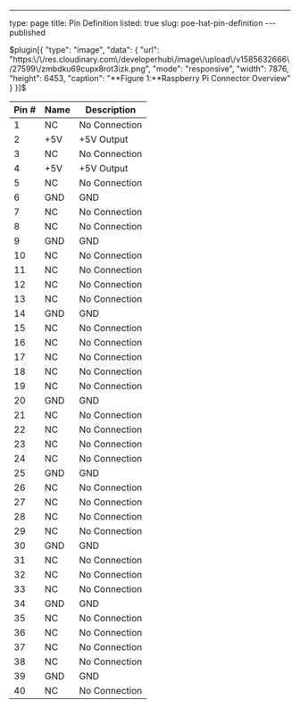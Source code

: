 ---
type: page
title: Pin Definition
listed: true
slug: poe-hat-pin-definition
---published

$plugin[{
    "type": "image",
    "data": {
        "url": "https:\/\/res.cloudinary.com\/developerhub\/image\/upload\/v1585632666\/27599\/zmbdku69cupx8rot3izk.png",
        "mode": "responsive",
        "width": 7876,
        "height": 6453,
        "caption": "**Figure 1:**Raspberry Pi Connector Overview"
    }
}]$

| **Pin #** | **Name** | **Description** | 
| ---- | ---- | ---- | 
| 1 | NC | No Connection | 
| 2 | +5V | +5V Output | 
| 3 | NC | No Connection | 
| 4 | +5V | +5V Output | 
| 5 | NC | No Connection | 
| 6 | GND | GND | 
| 7 | NC | No Connection | 
| 8 | NC | No Connection | 
| 9 | GND | GND | 
| 10 | NC | No Connection | 
| 11 | NC | No Connection | 
| 12 | NC | No Connection | 
| 13 | NC | No Connection | 
| 14 | GND | GND | 
| 15 | NC | No Connection | 
| 16 | NC | No Connection | 
| 17 | NC | No Connection | 
| 18 | NC | No Connection | 
| 19 | NC | No Connection | 
| 20 | GND | GND | 
| 21 | NC | No Connection | 
| 22 | NC | No Connection | 
| 23 | NC | No Connection | 
| 24 | NC | No Connection | 
| 25 | GND | GND | 
| 26 | NC | No Connection | 
| 27 | NC | No Connection | 
| 28 | NC | No Connection | 
| 29 | NC | No Connection | 
| 30 | GND | GND | 
| 31 | NC | No Connection | 
| 32 | NC | No Connection | 
| 33 | NC | No Connection | 
| 34 | GND | GND | 
| 35 | NC | No Connection | 
| 36 | NC | No Connection | 
| 37 | NC | No Connection | 
| 38 | NC | No Connection | 
| 39 | GND | GND | 
| 40 | NC | No Connection | 


